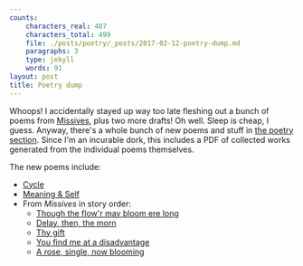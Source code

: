 ```yaml
---
counts:
    characters_real: 407
    characters_total: 499
    file: ./posts/poetry/_posts/2017-02-12-poetry-dump.md
    paragraphs: 3
    type: jekyll
    words: 91
layout: post
title: Poetry dump
---
```


Whoops! I accidentally stayed up way too late fleshing out a bunch of poems from [Missives](/fiction/missives), plus two more drafts! Oh well. Sleep is cheap, I guess. Anyway, there's a whole bunch of new poems and stuff in [the poetry section](/poetry). Since I'm an incurable dork, this includes a PDF of collected works generated from the individual poems themselves.

The new poems include:

* [Cycle](/poetry/cycle)
* [Meaning &amp; Self](/poetry/meaning-and-self)
* From *Missives* in story order:
    * [Though the flow'r may bloom ere long](/poetry/though-the-flowr-may-bloom-ere-long)
    * [Delay, then, the morn](/poetry/delay-then-the-morn)
    * [Thy gift](/poetry/thy-gift)
    * [You find me at a disadvantage](/poetry/you-find-me-at-a-disadvantage)
    * [A rose, single, now blooming](/poetry/a-rose-single-now-blooming)
